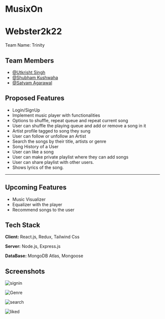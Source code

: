 
# MusixOn
# Webster2k22
Team Name: Trinity

## Team Members
- [@Utkrisht Singh](https://github.com/utkrisht5)
- [@Shubham Kushwaha](https://github.com/Shubham-20205157)
- [@Satyam Agarawal](https://github.com/Satyam107git)

## Proposed Features
- Login/SignUp
- Implement music player with functionalities
- Options to shuffle, repeat queue and repeat current song
- User can shuffle the playing queue and add or remove a song in it
- Artist  profile tagged to song they sung
- User can follow or unfollow an Artist
- Search the songs by their title, artists or genre
- Song History of a User
- User can like a song
- User can make private playlist where they can add songs
- User can share playlist with other users.
- Shows lyrics of the song.
---
## Upcoming Features
- Music Visualizer
- Equalizer with the player
- Recommend songs to the user

## Tech Stack
**Client:** React.js, Redux, Tailwind Css


**Server:** Node.js, Express.js


**DataBase:** MongoDB Atlas, Mongoose


## Screenshots

![signin](https://user-images.githubusercontent.com/76884219/201312915-b723d4d6-8445-44f6-8b7c-35ea47b2a187.jpeg)

![Genre](https://user-images.githubusercontent.com/76884219/201313144-3eae622c-a4dc-4a16-9398-f790659bf63f.jpeg)

![search](https://user-images.githubusercontent.com/76884219/201313230-ca0e7422-774b-42b4-b3b8-d16ddcbbd941.jpeg)


![liked](https://user-images.githubusercontent.com/76884219/201313277-f3405a48-9b52-4b54-ae74-f9fe8d2e5495.jpeg)
